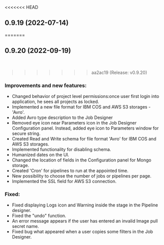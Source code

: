 <<<<<<< HEAD
## 0.9.19 (2022-07-14)

=======
## 0.9.20 (2022-09-19)
​
>>>>>>> aa2ac19 (Release: v0.9.20)
### Improvements and new features:

- Changed behavior of project level permissions:once user first login into application, he sees all projects as locked.
- Implemented a new file format for IBM COS and AWS S3 storages - 'Avro'.
- Added Avro type description to the Job Designer
- Removed eye icon near Parameters icon in the Job Designer Configuration panel. Instead, added eye icon to Parameters window for secure string.
- Created Read and Write schema for file format 'Avro' for IBM COS and AWS S3 storages.
- Implemented functionality for disabling schema.
- Humanized dates on the UI.
- Changed the location of fields in the Configuration panel for Mongo storage.
- Created 'Cron' for pipelines to run at the appointed time.
- New possibility to choose the number of jobs or pipelines per page. 
- Implemented the SSL field for AWS S3 connection.

### Fixed:

- Fixed displaying Logs icon and Warning inside the stage in the Pipeline designer.
- Fixed the "undo" function.
- An error message appears if the user has entered an invalid Image pull secret name.
- Fixed bug what appeared when a user copies some filters in the Job Designer.

